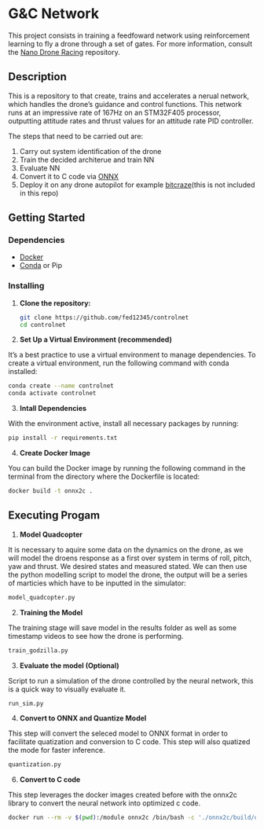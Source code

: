 # G&C Network

This project consists in training a feedfoward network using reinforcement learning to fly a drone through a set of gates. For more information, consult the [Nano Drone Racing](https://github.com/fed12345/nano-drone-racing) repository.


## Description
This is a repository to that create, trains and accelerates a nerual network, which handles the drone’s guidance and control functions. This network runs at an impressive rate of 167Hz on an STM32F405 processor, outputting attitude rates and thrust values for an attitude rate PID controller.

The steps that need to be carried out are:
1. Carry out system identification of the drone
2. Train the decided architerue and train NN
3. Evaluate NN
4. Convert it to C code via [ONNX](https://github.com/onnx/onnx)
5. Deploy it on any drone autopilot for example [bitcraze](https://github.com/bitcraze/crazyflie-firmware)(this is not included in this repo)


## Getting Started

### Dependencies

- [Docker](https://docs.docker.com/engine/install/) 
- [Conda](https://www.anaconda.com/download) or Pip

### Installing

1. **Clone the repository:**

   ```bash
   git clone https://github.com/fed12345/controlnet
   cd controlnet
   ```
   

2. **Set Up a Virtual Environment (recommended)**

It’s a best practice to use a virtual environment to manage dependencies. To create a virtual environment, run the following command with conda installed:

```bash
conda create --name controlnet
conda activate controlnet
```

3. **Intall Dependencies**

With the environment active, install all necessary packages by running:

```bash
pip install -r requirements.txt
```

4. **Create Docker Image**

You can build the Docker image by running the following command in the terminal from the directory where the Dockerfile is located:
```bash
docker build -t onnx2c .
```

##  Executing Progam

1. **Model Quadcopter**

It is necessary to aquire some data on the dynamics on the drone, as we will model the droens response as a first over system in terms of roll, pitch, yaw and thrust. We desired states and measured stated. 
We can then use the python modelling script to model the drone, the output will be a series of marticies which have to be inputted in the simulator:

```bash
model_quadcopter.py
```

2. **Training the Model**

The training stage will save model in the results folder as well as some timestamp videos to see how the drone is performing.
```bash
train_godzilla.py
```

3. **Evaluate the model  (Optional)**

Script to run a simulation of the drone controlled by the neural network, this is a quick way to visually evaluate it.
```bash
run_sim.py
```
4. **Convert to ONNX and Quantize Model**

This step will convert the seleced model to ONNX format in order to facilitate quatization and conversion to C code. This step will also quatized the mode for faster inference.
```bash
quantization.py
```

6. **Convert to C code**

This step leverages the docker images created before with the onnx2c library to convert the neural network into optimized c code. 

```bash
docker run --rm -v $(pwd):/module onnx2c /bin/bash -c './onnx2c/build/onnx2c /module/results/quantized/my_model.onnx > /module/results/c_code/output.c'
```




